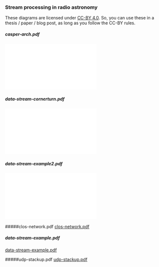 ### Stream processing in radio astronomy

These diagrams are licensed under [CC-BY 4.0](https://creativecommons.org/licenses/by/4.0/). 
So, you can use these in a thesis / paper / blog post, as long as you follow the CC-BY rules.

##### casper-arch.pdf

![casper-arch.pdf](casper-arch.pdf)

##### data-stream-cornerturn.pdf
![data-stream-cornerturn.pdf](data-stream-cornerturn.pdf)

##### data-stream-example2.pdf
![data-stream-example2.pdf](data-stream-example2.pdf)

#####clos-network.pdf
[clos-network.pdf](clos-network.pdf)

##### data-stream-example.pdf
[data-stream-example.pdf](data-stream-example.pdf)

#####udp-stackup.pdf
[udp-stackup.pdf](udp-stackup.pdf)
